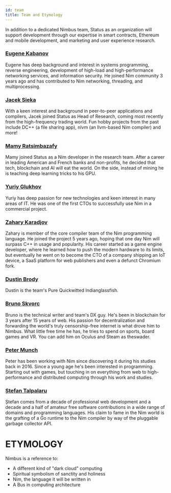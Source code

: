 ```yaml
---
id: team
title: Team and Etymology
---
```


In addition to a dedicated Nimbus team, Status as an organization will support development through our expertise in smart contracts, Ethereum and mobile development, and marketing and user experience research.

### [Eugene Kabanov](https://github.com/cheatfate)

Eugene has deep background and interest in systems programming, reverse engineering, development of high-load and high-performance networking services, and information security. He joined Nim community 3 years ago and has contributed to Nim networking, threading, and multiprocessing.

### [Jacek Sieka](https://www.linkedin.com/in/sieka/) 

With a keen interest and background in peer-to-peer applications and compilers, Jacek joined Status as Head of Research, coming most recently from the high-frequency trading world. Fun hobby projects from the past include DC++ (a file sharing app), nlvm (an llvm-based Nim compiler) and more!

### [Mamy Ratsimbazafy](https://www.linkedin.com/in/mamyratsimbazafy)

Mamy joined Status as a Nim developer in the research team. After a career in leading American and French banks and non-profits, he decided that tech, blockchain and AI will eat the world. On the side, instead of mining he is teaching deep learning tricks to his GPU.

### [Yuriy Glukhov](https://github.com/yglukhov)

Yuriy has deep passion for new technologies and keen interest in many areas of IT. He was one of the first CTOs to successfully use Nim in a commercial project.


### [Zahary Karadjov](https://www.linkedin.com/in/zahary/)

Zahary is member of the core compiler team of the Nim programming language. He joined the project 5 years ago, hoping that one day Nim will surpass C++ in usage and popularity. His career started as a game engine developer, where he learned how to push the modern hardware to its limits, but eventually he went on to become the CTO of a company shipping an IoT device, a SaaS platform for web publishers and even a defunct Chromium fork.

### [Dustin Brody](https://github.com/tersec)

Dustin is the team's Pure Quickwitted Indianglassfish.

### [Bruno Skvorc](https://bruno.id)

Bruno is the technical writer and team's DX guy. He's been in blockchain for 3 years after 15 years of web. His passion for decentralization and forwarding the world's truly censorship-free internet is what drove him to Nimbus. What little free time he has, he tries to spend on sports, board games and VR. You can add him on Oculus and Steam as theswader.

### [Peter Munch](https://github.com/PMunch)

Peter has been working with Nim since discovering it during his studies back in 2016. Since a young age he's been interested in programming. Starting out with games, but touching in on everything from web to high-performance and distributed computing through his work and studies.

### [Ștefan Talpalaru](https://github.com/stefantalpalaru)

Ștefan comes from a decade of professional web development and a decade and a half of amateur free software contributions in a wide range of domains and programming languages. His claim to fame in the Nim world is the grafting of a Go runtime to the Nim compiler by way of the pluggable garbage collector API.

# ETYMOLOGY

Nimbus is a reference to:

*   A different kind of "dark cloud" computing
*   Spiritual symbolism of sanctity and holiness
*   Nim, the language it will be written in
*   A Bus in computing architecture
